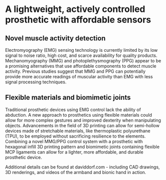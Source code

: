 # A lightweight, actively controlled prosthetic with affordable sensors

## Novel muscle activity detection
Electromyography (EMG) sensing technology is currently limited by its low signal to noise ratio, high cost, and scarce availability for quality products. Mechanomyography (MMG) and photoplethysmography (PPG) appear to be a promising alternatives that use affordable components to detect muscle activity. Previous studies suggest that MMG and PPG can potentially provide more accurate readings of muscular activity than EMG with less signal processing techniques. 

## Flexible materials and biomimetic joints
Traditional prosthetic devices using EMG control lack the ability of abduction. A new approach to prosthetics using flexible materials could allow for more complex gestures and improved dexterity when manipulating objects. Advancements in the field of 3D printing can allow for semi-hollow devices made of stretchable materials, like thermoplastic polyurethane (TPU), to be employed without sacrificing resilience to the elements. Combining a novel MMG/PPG control system with a prosthetic with hexagonal infill 3D printing pattern and biomimetic joints containing flexible MCP ligaments can allow for a lighter, more affordable, and durable prosthetic device.

Additional details can be found at daviddorf.com - including CAD drawings, 3D renderings, and videos of the armband and bionic hand in action.

